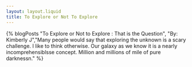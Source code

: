 ```yaml
---
layout: layout.liquid
title: To Explore or Not To Explore
---
```


{% blogPosts "To Explore or Not to Explore : That is the Question", "By: Kimberly J","Many people would say that exploring the unknown is a scary challenge. I like to think otherwise. Our galaxy as we know it is a nearly incomprehensiblsse concept. Million and millions of mile of pure darknessn." %}
